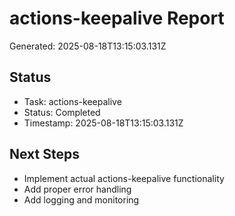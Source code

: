 # actions-keepalive Report

Generated: 2025-08-18T13:15:03.131Z

## Status
- Task: actions-keepalive
- Status: Completed
- Timestamp: 2025-08-18T13:15:03.131Z

## Next Steps
- Implement actual actions-keepalive functionality
- Add proper error handling
- Add logging and monitoring
